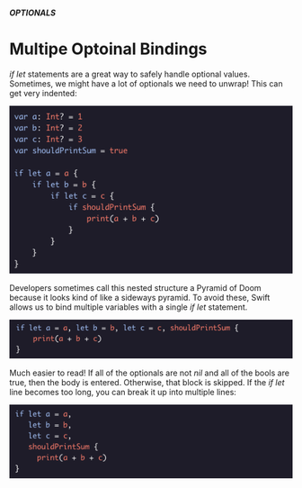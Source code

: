 ##### OPTIONALS
# Multipe Optoinal Bindings

*if let* statements are a great way to safely handle optional values. Sometimes, we might have a lot of optionals we need to unwrap! This can get very indented:

![Alt text](../Images/Optionals/MultipleOptionalBindings1.png "Multiple Optional Binding Example 1")

Developers sometimes call this nested structure a Pyramid of Doom because it looks kind of like a sideways pyramid. To avoid these, Swift allows us to bind multiple variables with a single *if let* statement.

![Alt text](../Images/Optionals/MultipleOptionalBinding2.png "Multiple Optional Binding Example 2")

Much easier to read! If all of the optionals are not *nil* and all of the bools are true, then the body is entered. Otherwise, that block is skipped. If the *if let* line becomes too long, you can break it up into multiple lines:

![Alt text](../Images/Optionals/MultipleOptionalBinding3.png "Multiple Optional Binding Example 3")